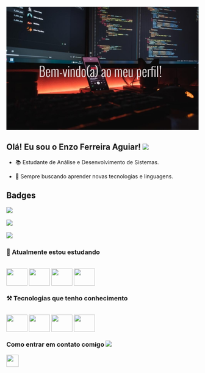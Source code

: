 ![Banner_GitHub](https://github.com/EnzoFerreiraAguiar/EnzoFerreiraAguiar/blob/master/Banner_GitHub.jpg)


## Olá! Eu sou o Enzo Ferreira Aguiar! <img src="https://github.com/TheDudeThatCode/TheDudeThatCode/blob/master/Assets/Hi.gif" width="29px">

- 📚 Estudante de Análise e Desenvolvimento de Sistemas.

- 🚀 Sempre buscando aprender novas tecnologias e linguagens.

## Badges

<a href="http://www.github.com/EnzoFerreiraAguiar"><img src="https://github-readme-stats.vercel.app/api?username=EnzoFerreiraAguiar&theme=dark&hide_border=false&include_all_commits=true&count_private=true" /></a>

<a href="http://www.github.com/EnzoFerreiraAguiar"><img src="https://github-readme-streak-stats.herokuapp.com/?user=EnzoFerreiraAguiar&theme=dark&hide_border=false" /></a>

<a href="https://github.com/EnzoFerreiraAguiar" align="left"><img src="https://github-readme-stats.vercel.app/api/top-langs/?username=EnzoFerreiraAguiar&theme=dark&hide_border=false&include_all_commits=true&count_private=true&layout=compact" /></a>

### 🧠 Atualmente estou estudando

<div style="display align inline_block"><br/>
  <img align="center" height= "45" width= "55" src="https://raw.githubusercontent.com/danielcranney/readme-generator/main/public/icons/skills/html5-colored.svg" />
  <img align="center" height= "45" width= "55" src="https://raw.githubusercontent.com/danielcranney/readme-generator/main/public/icons/skills/css3-colored.svg" />
  <img align="center" height= "45" width= "55" src="https://cdn.jsdelivr.net/gh/devicons/devicon/icons/javascript/javascript-original.svg" /> 
  <img align="center" height= "45" width= "55" src="https://cdn.jsdelivr.net/gh/devicons/devicon/icons/postgresql/postgresql-original-wordmark.svg" />  
</div>
   

### ⚒️ Tecnologias que tenho conhecimento

<div style="display align inline_block"><br/>
  <img align="center" height= "45" width= "55" src="https://cdn.jsdelivr.net/gh/devicons/devicon/icons/java/java-original-wordmark.svg" />
  <img align="center" height= "45" width= "55" src="https://img.icons8.com/color/256/mysql-logo.png" />
  <img align="center" height= "45" width= "55" src="https://raw.githubusercontent.com/danielcranney/readme-generator/main/public/icons/skills/git-colored.svg" />   
  <img align="center" height= "45" width= "55" src="https://cdn.jsdelivr.net/gh/devicons/devicon/icons/microsoftsqlserver/microsoftsqlserver-plain-wordmark.svg" />  
</div>
                                                                                      
### Como entrar em contato comigo <img src="https://github.com/TheDudeThatCode/TheDudeThatCode/blob/master/Assets/Handshake.gif" height="32px">

<a href="https://www.linkedin.com/in/enzo-ferreira-aguiar/" target="_blank" rel="noreferrer"><img src="https://raw.githubusercontent.com/danielcranney/readme-generator/main/public/icons/socials/linkedin.svg" width="32" height="32" /></a></p>


